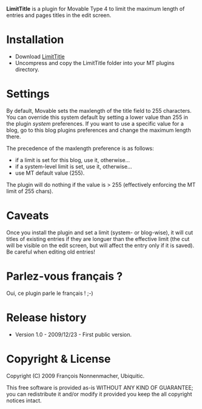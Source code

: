 **LimitTitle** is a plugin for Movable Type 4 to limit the maximum length of entries and pages titles in the edit screen.

# Installation

* Download <a href="http://github.com/padawan/LimitTitle/" onClick="javascript: pageTracker._trackPageview('/software/LimitTitle.github');">LimitTitle</a>
* Uncompress and copy the LimitTitle folder into your MT plugins directory.

# Settings

By default, Movable sets the maxlength of the title field to 255 characters. You can override this system default by setting a lower value than 255 in the plugin _system_ preferences. If you want to use a specific value for a blog, go to this blog plugins preferences and change the maximum length there.

The precedence of the maxlength preference is as follows:

* if a limit is set for this blog, use it, otherwise…
* if a system-level limit is set, use it, otherwise…
* use MT default value (255).

The plugin will do nothing if the value is > 255 (effectively enforcing the MT limit of 255 chars).

# Caveats

Once you install the plugin and set a limit (system- or blog-wise), it will cut titles of existing entries if they are longuer than the effective limit (the cut will be visible on the edit screen, but will affect the entry only if it is saved). Be careful when editing old entries!

# Parlez-vous français ?

Oui, ce plugin parle le français ! ;-)

# Release history

* Version 1.0 - 2009/12/23 - First public version.

# Copyright & License

Copyright (C) 2009 François Nonnenmacher, Ubiquitic.

This free software is provided as-is WITHOUT ANY KIND OF GUARANTEE; you can redistribute it and/or modify it provided you keep the all copyright notices intact.
